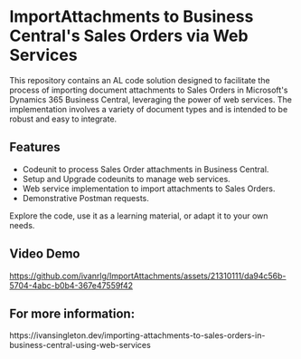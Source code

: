<h1>ImportAttachments to Business Central's Sales Orders via Web Services</h1>

<p>This repository contains an AL code solution designed to facilitate the process of importing document attachments to Sales Orders in Microsoft's Dynamics 365 Business Central, leveraging the power of web services. The implementation involves a variety of document types and is intended to be robust and easy to integrate.</p>

<h2>Features</h2>
<ul>
    <li>Codeunit to process Sales Order attachments in Business Central.</li>
    <li>Setup and Upgrade codeunits to manage web services.</li>
    <li>Web service implementation to import attachments to Sales Orders.</li>
    <li>Demonstrative Postman requests.</li>
</ul>

<p>Explore the code, use it as a learning material, or adapt it to your own needs.</p>

<h2>Video Demo</h2>

https://github.com/ivanrlg/ImportAttachments/assets/21310111/da94c56b-5704-4abc-b0b4-367e47559f42

<h2>For more information: </h2>
https://ivansingleton.dev/importing-attachments-to-sales-orders-in-business-central-using-web-services
